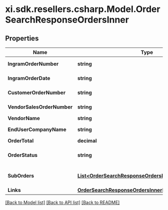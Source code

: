 # xi.sdk.resellers.csharp.Model.OrderSearchResponseOrdersInner

## Properties

Name | Type | Description | Notes
------------ | ------------- | ------------- | -------------
**IngramOrderNumber** | **string** | The Ingram Micro order number. | [optional] 
**IngramOrderDate** | **string** | The date the order was created(UTC). | [optional] 
**CustomerOrderNumber** | **string** | The reseller&#39;s order number for reference in their system. | [optional] 
**VendorSalesOrderNumber** | **string** | The vendor&#39;s order number.(only for D-Type Orders) | [optional] 
**VendorName** | **string** | The name of the vendor. | [optional] 
**EndUserCompanyName** | **string** | The company name of the end user/customer. | [optional] 
**OrderTotal** | **decimal** | The total of the order. | [optional] 
**OrderStatus** | **string** | The header-level status of the order.(OPEN/CLOSED/CANCELLED) | [optional] 
**SubOrders** | [**List&lt;OrderSearchResponseOrdersInnerSubOrdersInner&gt;**](OrderSearchResponseOrdersInnerSubOrdersInner.md) | Individual Ingram Micro order numbers associated with a single reseller PO. | [optional] 
**Links** | [**OrderSearchResponseOrdersInnerLinks**](OrderSearchResponseOrdersInnerLinks.md) |  | [optional] 

[[Back to Model list]](../README.md#documentation-for-models) [[Back to API list]](../README.md#documentation-for-api-endpoints) [[Back to README]](../README.md)

